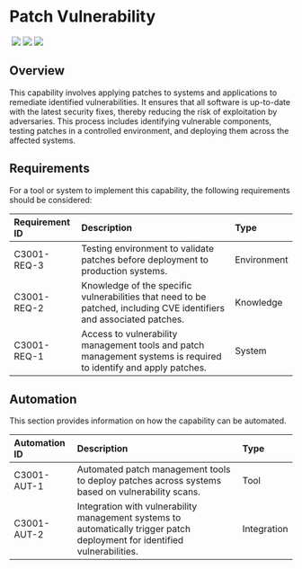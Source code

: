 # Patch Vulnerability
&nbsp;![](https://img.shields.io/badge/ID-C3001-blue)&nbsp;![](https://img.shields.io/badge/Phase-Containment_%28P0003%29-blue)&nbsp;![](https://img.shields.io/badge/Category-General-blue)
## Overview
This capability involves applying patches to systems and applications to remediate identified vulnerabilities. It ensures that all software is up-to-date with the latest security fixes, thereby reducing the risk of exploitation by adversaries. This process includes identifying vulnerable components, testing patches in a controlled environment, and deploying them across the affected systems.

## Requirements
For a tool or system to implement this capability, the following requirements should be considered:

| Requirement ID | Description | Type |
| :--- | :--- | :--- |
| C3001-REQ-3 | Testing environment to validate patches before deployment to production systems. | Environment|
| C3001-REQ-2 | Knowledge of the specific vulnerabilities that need to be patched, including CVE identifiers and associated patches. | Knowledge|
| C3001-REQ-1 | Access to vulnerability management tools and patch management systems is required to identify and apply patches. | System|

## Automation
This section provides information on how the capability can be automated.

| Automation ID | Description | Type |
| :--- | :--- | :--- |
| C3001-AUT-1 | Automated patch management tools to deploy patches across systems based on vulnerability scans. | Tool |
| C3001-AUT-2 | Integration with vulnerability management systems to automatically trigger patch deployment for identified vulnerabilities. | Integration |